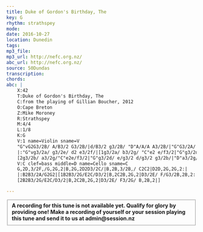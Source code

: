 ```yaml
---
title: Duke of Gordon's Birthday, The
key: G
rhythm: strathspey
mode:
date: 2016-10-27
location: Dunedin
tags:
mp3_file:
mp3_url: http://nefc.org.nz/
abc_url: http://nefc.org.nz/
source: 50Dundas
transcription:
chords: 
abc: |
    X:42
    T:Duke of Gordon's Birthday, The
    C:from the playing of Gillian Boucher, 2012
    O:Cape Breton
    Z:Mike Moroney
    R:Strathspey
    M:4/4
    L:1/8
    K:G
    V:1 name=Violin sname=V
    "G"vG2G3/2B/ A/B3/2 G3/2B/|d/B3/2 g3/2B/ "D"A/A/A A3/2B/|"G"G3/2A/ G3/2F/ "C"E3/2D/ G3/2E/|"D"D3/2B,/ A,/B,3/2"G" G,2 G,2:|
    |:"G"vg3/2a/ g3/2e/ d2 e3/2f/|[1g3/2a/ b3/2g/ "C"e2 e/f3/2|"G"g3/2d/ e/g3/2 d/g3/2 B3/2G/|"D"A3/2G/ A/B3/2 "G"G2G2:|
    [2g3/2b/ a3/2g/"C"e2e/f3/2|"G"g3/2d/ e/g3/2 d/g3/2 g3/2b/|"D"a3/2g/ a/b3/2"G"g2g2|]
    V:C clef=bass middle=D name=Cello sname=C
    G,2D,3/2F,/G,2G,2|B,2G,2D2D3/2C/|B,2B,3/2B,/ C2C2|D2D,2G,2G,2:|
    |:B2B3/2A/G2G2|[1B2B3/2G/E2C/D3/2|B,2C2B,2G,2|D3/2E/ F/G3/2B,2B,2:|
    [2B2B3/2G/E2C/D3/2|B,2C2B,2G,2|D3/2E/ F3/2G/ B,2B,2|]

---
```

<fieldset><strong>A recording for this tune is not available yet. Qualify for glory by providing one!
Make a recording of yourself or your session playing this tune and send it to us at admin@session.nz</strong></fieldset><br />
